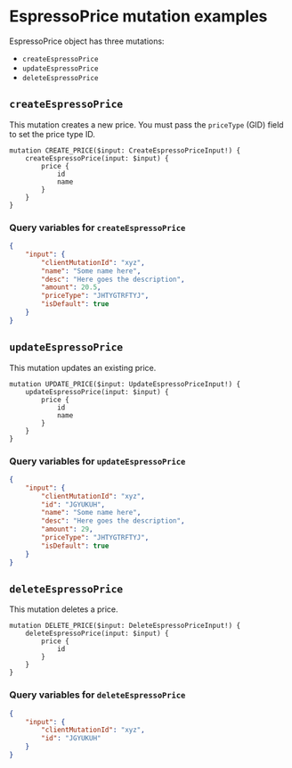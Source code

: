 # EspressoPrice mutation examples

EspressoPrice object has three mutations:

-   `createEspressoPrice`
-   `updateEspressoPrice`
-   `deleteEspressoPrice`

## `createEspressoPrice`

This mutation creates a new price. You must pass the `priceType` (GID) field to set the price type ID.

```gql
mutation CREATE_PRICE($input: CreateEspressoPriceInput!) {
	createEspressoPrice(input: $input) {
		price {
			id
			name
		}
	}
}
```

### Query variables for `createEspressoPrice`

```json
{
	"input": {
		"clientMutationId": "xyz",
		"name": "Some name here",
		"desc": "Here goes the description",
		"amount": 20.5,
		"priceType": "JHTYGTRFTYJ",
		"isDefault": true
	}
}
```

## `updateEspressoPrice`

This mutation updates an existing price.

```gql
mutation UPDATE_PRICE($input: UpdateEspressoPriceInput!) {
	updateEspressoPrice(input: $input) {
		price {
			id
			name
		}
	}
}
```

### Query variables for `updateEspressoPrice`

```json
{
	"input": {
		"clientMutationId": "xyz",
		"id": "JGYUKUH",
		"name": "Some name here",
		"desc": "Here goes the description",
		"amount": 29,
		"priceType": "JHTYGTRFTYJ",
		"isDefault": true
	}
}
```

## `deleteEspressoPrice`

This mutation deletes a price.

```gql
mutation DELETE_PRICE($input: DeleteEspressoPriceInput!) {
	deleteEspressoPrice(input: $input) {
		price {
			id
		}
	}
}
```

### Query variables for `deleteEspressoPrice`

```json
{
	"input": {
		"clientMutationId": "xyz",
		"id": "JGYUKUH"
	}
}
```
